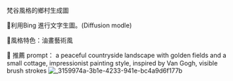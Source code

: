 梵谷風格的鄉村生成圖

🌟利用Bing 進行文字生圖。(Diffusion modle)

🌟風格特色：油畫藝術風

📌 推薦 prompt：
a peaceful countryside landscape with golden fields and a small cottage, impressionist painting style, inspired by Van Gogh, visible brush strokes
![_3159974a-3b1e-4233-941e-bc4a9d6f177b](https://github.com/user-attachments/assets/e961cf1c-795d-42ce-839e-a646edaf12b1)
